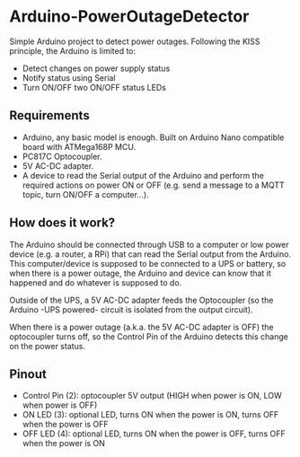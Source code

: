 # Arduino-PowerOutageDetector

Simple Arduino project to detect power outages. Following the KISS principle, the Arduino is limited to:

- Detect changes on power supply status
- Notify status using Serial
- Turn ON/OFF two ON/OFF status LEDs

## Requirements

- Arduino, any basic model is enough. Built on Arduino Nano compatible board with ATMega168P MCU.
- PC817C Optocoupler.
- 5V AC-DC adapter.
- A device to read the Serial output of the Arduino and perform the required actions on power ON or OFF (e.g. send a message to a MQTT topic, turn ON/OFF a computer...).

## How does it work?

The Arduino should be connected through USB to a computer or low power device (e.g. a router, a RPi) that can read the Serial output from the Arduino.
This computer/device is supposed to be connected to a UPS or battery, so when there is a power outage, the Arduino and device can know that it happened and do whatever is supposed to do.

Outside of the UPS, a 5V AC-DC adapter feeds the Optocoupler (so the Arduino -UPS powered- circuit is isolated from the output circuit).

When there is a power outage (a.k.a. the 5V AC-DC adapter is OFF) the optocoupler turns off, so the Control Pin of the Arduino detects this change on the power status.

## Pinout

- Control Pin (2): optocoupler 5V output (HIGH when power is ON, LOW when power is OFF)
- ON LED (3): optional LED, turns ON when the power is ON, turns OFF when the power is OFF
- OFF LED (4): optional LED, turns ON when the power is OFF, turns OFF when the power is ON
